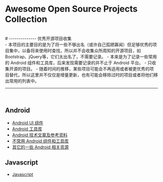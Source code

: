 
# Awesome Open Source Projects Collection   
<br/>
# -------------- 优秀开源项目收集
<br/>
- 本项目的主要目的是为了将一些不够出名（或许自己孤陋寡闻）但足够优秀的项目集中，以备将来使用时查找，所以并不会收集众所周知的开源项目，如 Bootstrap、jQuery等，它们太出名了，不需要记录。
- 本来是为了记录一些常用的 Android 组件和工具库，后来发现需要记录的并不止于 Android 平台。
- 只收集开源的项目。
- 随着时间的推移，某些项目可能会不再适用或者被更优秀的项目替代，所以这里并不仅仅是增量更新，也有可能会移除过时的项目或者将他们移出常用的列表中。

----------  
<br/>

## Android

- [Android UI 组件](http://git.oschina.net/zhyihui/awesome-projects/blob/master/Android.md)
- [Android 工具库](http://git.oschina.net/zhyihui/awesome-projects/blob/master/AndroidLibrary.md)
- [Android 技术文章及参考资料](http://git.oschina.net/zhyihui/awesome-projects/blob/master/AndroidArticle.md)
- [不常用 Android 组件和工具库](http://git.oschina.net/zhyihui/awesome-projects/blob/master/AndroidNotCommonlyUsed.md)
- [其它的一些 Android 相关资源](http://git.oschina.net/zhyihui/awesome-projects/blob/master/AndroidOtherResources.md)

## Javascript

- [Javascript](http://git.oschina.net/zhyihui/awesome-projects/blob/master/Javascript.md)
